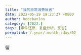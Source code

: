 ```yaml
---
title: "我的日常消费反省"
date: 2022-05-29 19:23:27 +0800
author: hoochanlon
category: [2022.]
tags: [事件还原、复盘分析、反省]
permalink: /:year/:month-:day/02
---
```


留